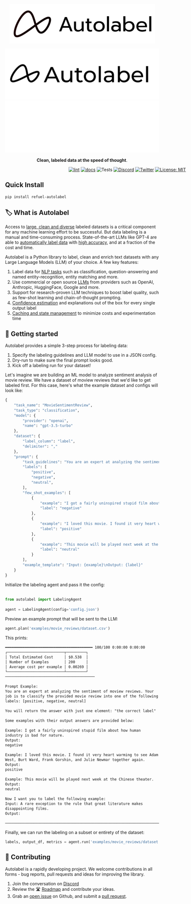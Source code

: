 <p align="center">
  <a href="https://refuel.ai"><img src="docs/assets/autolabel.png" alt="Refuel logo"></a>
</p>

![GitHub-Mark-Light](docs/assets/Autolabel_blk.png)![GitHub-Mark-Dark](docs/assets/Autolabel_wt.png)

<p align="center">
    <b>Clean, labeled data at the speed of thought</b>.
</p>

<div align="center" style="width:800px">

[![lint](https://github.com/refuel-ai/autolabel/actions/workflows/black.yaml/badge.svg)](https://github.com/refuel-ai/autolabel/actions/workflows/black.yaml/badge.svg) [![docs](https://github.com/refuel-ai/autolabel/actions/workflows/docs.yaml/badge.svg)](https://docs.refuel.ai/) ![Tests](https://github.com/refuel-ai/autolabel/actions/workflows/test.yaml/badge.svg) [![Discord](https://img.shields.io/discord/1098746693152931901)](https://discord.gg/fweVnRx6CU) [![Twitter](https://badgen.net/badge/icon/twitter?icon=twitter&label)](https://twitter.com/RefuelAI) [![License: MIT](https://badgen.net/badge/license/MIT/blue)](https://opensource.org/licenses/MIT)
</div>

## Quick Install

`pip install refuel-autolabel`

## 🏷 What is Autolabel

Access to [large, clean and diverse](https://twitter.com/karpathy/status/1528443124577513472?lang=en) labeled datasets is a critical component for any machine learning effort to be successful. But data labeling is a manual and time-consuming process. State-of-the-art LLMs like GPT-4 are able to [automatically label data](https://arxiv.org/abs/2303.15056) with [high accuracy](https://arxiv.org/abs/2303.16854), and at a fraction of the cost and time.

Autolabel is a Python library to label, clean and enrich text datasets with any Large Language Models (LLM) of your choice. A few key features:

1. Label data for [NLP tasks](https://docs.refuel.ai/guide/tasks/classification_task/) such as classification, question-answering and named entity-recognition, entity matching and more.
2. Use commercial or open source [LLMs](https://docs.refuel.ai/guide/llms/llms/) from providers such as OpenAI, Anthropic, HuggingFace, Google and more.
3. Support for research-proven LLM techniques to boost label quality, such as few-shot learning and chain-of-thought prompting.
4. [Confidence estimation](https://docs.refuel.ai/guide/accuracy/confidence/) and explanations out of the box for every single output label
5. [Caching and state management](https://docs.refuel.ai/guide/reliability/state-management/) to minimize costs and experimentation time

## 🚀 Getting started

Autolabel provides a simple 3-step process for labeling data:

1. Specify the labeling guidelines and LLM model to use in a JSON config.
2. Dry-run to make sure the final prompt looks good.
3. Kick off a labeling run for your dataset!

Let's imagine we are building an ML model to analyze sentiment analysis of movie review. We have a dataset of moview reviews that we'd like to get labeled first. For this case, here's what the example dataset and configs will look like:

```python
{
    "task_name": "MovieSentimentReview",
    "task_type": "classification",
    "model": {
        "provider": "openai",
        "name": "gpt-3.5-turbo"
    },
    "dataset": {
        "label_column": "label",
        "delimiter": ","
    },
    "prompt": {
        "task_guidelines": "You are an expert at analyzing the sentiment of moview reviews. Your job is to classify the provided movie review into one of the following labels: {labels}",
        "labels": [
            "positive",
            "negative",
            "neutral",
        ],
        "few_shot_examples": [
            {
                "example": "I got a fairly uninspired stupid film about how human industry is bad for nature.",
                "label": "negative"
            },
            {
                "example": "I loved this movie. I found it very heart warming to see Adam West, Burt Ward, Frank Gorshin, and Julie Newmar together again.",
                "label": "positive"
            },
            {
                "example": "This movie will be played next week at the Chinese theater.",
                "label": "neutral"
            }
        ],
        "example_template": "Input: {example}\nOutput: {label}"
    }
}
```

Initialize the labeling agent and pass it the config:

```python

from autolabel import LabelingAgent

agent = LabelingAgent(config='config.json')
```

Preview an example prompt that will be sent to the LLM:

```python
agent.plan('examples/movie_reviews/dataset.csv')
```

This prints:

```
━━━━━━━━━━━━━━━━━━━━━━━━━━━━━━━━━━━━━━━━ 100/100 0:00:00 0:00:00
┌──────────────────────────┬─────────┐
│ Total Estimated Cost     │ $0.538  │
│ Number of Examples       │ 200     │
│ Average cost per example │ 0.00269 │
└──────────────────────────┴─────────┘
─────────────────────────────────────────

Prompt Example:
You are an expert at analyzing the sentiment of moview reviews. Your job is to classify the provided movie review into one of the following labels: [positive, negative, neutral]

You will return the answer with just one element: "the correct label"

Some examples with their output answers are provided below:

Example: I got a fairly uninspired stupid film about how human industry is bad for nature.
Output:
negative

Example: I loved this movie. I found it very heart warming to see Adam West, Burt Ward, Frank Gorshin, and Julie Newmar together again.
Output:
positive

Example: This movie will be played next week at the Chinese theater.
Output:
neutral

Now I want you to label the following example:
Input: A rare exception to the rule that great literature makes disappointing films.
Output:

─────────────────────────────────────────────────────────────────────────────────────────

```

Finally, we can run the labeling on a subset or entirety of the dataset:

```python
labels, output_df, metrics = agent.run('examples/movie_reviews/dataset.csv')
```

## 🙌 Contributing

Autolabel is a rapidly developing project. We welcome contributions in all forms - bug reports, pull requests and ideas for improving the library.

1. Join the conversation on [Discord](https://discord.gg/fweVnRx6CU)
2. Review the 🛣️ [Roadmap]() and contribute your ideas.
3. Grab an [open issue](https://github.com/refuel-ai/autolabel/issues) on Github, and submit a [pull request](https://github.com/refuel-ai/autolabel/blob/main/CONTRIBUTING.md).
